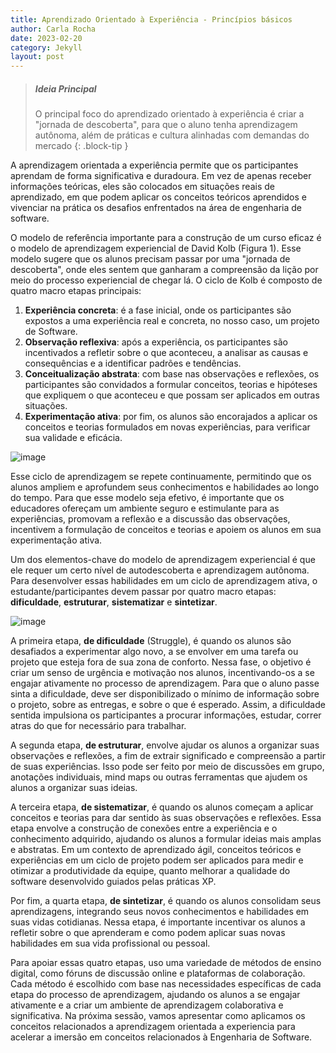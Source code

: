 ```yaml
---
title: Aprendizado Orientado à Experiência - Princípios básicos
author: Carla Rocha
date: 2023-02-20
category: Jekyll
layout: post
---
```


> ##### Ideia Principal
>
> O principal foco do aprendizado orientado à experiência é criar a "jornada de descoberta", para que 
> o aluno tenha aprendizagem autônoma, além de práticas e cultura alinhadas com demandas do mercado
{: .block-tip }

A aprendizagem orientada a experiência permite que os participantes aprendam de forma significativa e duradoura. Em vez de apenas receber informações teóricas, eles são colocados em situações reais de aprendizado, em que podem aplicar os conceitos teóricos aprendidos e vivenciar na prática os desafios enfrentados na área de engenharia de software.

O modelo de referência importante para a construção de um curso eficaz é o modelo de aprendizagem experiencial de David Kolb (Figura 1). Esse modelo sugere que os alunos precisam passar por uma "jornada de descoberta", onde eles sentem que ganharam a compreensão da lição por meio do processo experiencial de chegar lá. O ciclo de Kolb é composto de quatro macro etapas principais:

1. **Experiência concreta**: é a fase inicial, onde os participantes são expostos a uma experiência real e concreta, no nosso caso, um projeto de Software.
2. **Observação reflexiva**: após a experiência, os participantes são incentivados a refletir sobre o que aconteceu, a analisar as causas e consequências e a identificar padrões e tendências.
3. **Conceitualização abstrata**: com base nas observações e reflexões, os participantes são convidados a formular conceitos, teorias e hipóteses que expliquem o que aconteceu e que possam ser aplicados em outras situações.
4. **Experimentação ativa**: por fim, os alunos são encorajados a aplicar os conceitos e teorias formulados em novas experiências, para verificar sua validade e eficácia.

![image](../assets/figs/experiential-1.png)

Esse ciclo de aprendizagem se repete continuamente, permitindo que os alunos ampliem e aprofundem seus conhecimentos e habilidades ao longo do tempo. Para que esse modelo seja efetivo, é importante que os educadores ofereçam um ambiente seguro e estimulante para as experiências, promovam a reflexão e a discussão das observações, incentivem a formulação de conceitos e teorias e apoiem os alunos em sua experimentação ativa.

Um dos elementos-chave do modelo de aprendizagem experiencial é que ele requer um certo nível de autodescoberta e aprendizagem autônoma.
Para desenvolver essas habilidades em um ciclo de aprendizagem ativa, o estudante/participantes devem passar por quatro macro etapas: **dificuldade**, **estruturar**, **sistematizar** e **sintetizar**.

![image](../assets/figs/experiential-2.png)

A primeira etapa, **de dificuldade** (Struggle), é quando os alunos são desafiados a experimentar algo novo, a se envolver em uma tarefa ou projeto que esteja fora de sua zona de conforto. Nessa fase, o objetivo é criar um senso de urgência e motivação nos alunos, incentivando-os a se engajar ativamente no processo de aprendizagem. Para que o aluno passe sinta a dificuldade, deve ser disponibilizado o mínimo de  informação sobre o projeto, sobre as entregas, e sobre o que é esperado. Assim, a dificuldade sentida impulsiona os participantes a procurar informações, estudar, correr atras do que for necessário para trabalhar.  

A segunda etapa, **de estruturar**, envolve ajudar os alunos a organizar suas observações e reflexões, a fim de extrair significado e compreensão a partir de suas experiências. Isso pode ser feito por meio de discussões em grupo, anotações individuais, mind maps ou outras ferramentas que ajudem os alunos a organizar suas ideias.

A terceira etapa, **de sistematizar**, é quando os alunos começam a aplicar conceitos e teorias para dar sentido às suas observações e reflexões. Essa etapa envolve a construção de conexões entre a experiência e o conhecimento adquirido, ajudando os alunos a formular ideias mais amplas e abstratas. Em um contexto de aprendizado ágil, conceitos teóricos e experiências em um ciclo de projeto podem ser aplicados para medir e otimizar a produtividade da equipe, quanto melhorar a qualidade do software desenvolvido guiados pelas práticas XP. 

Por fim, a quarta etapa, **de sintetizar**, é quando os alunos consolidam seus aprendizagens, integrando seus novos conhecimentos e habilidades em suas vidas cotidianas. Nessa etapa, é importante incentivar os alunos a refletir sobre o que aprenderam e como podem aplicar suas novas habilidades em sua vida profissional ou pessoal.

Para apoiar essas quatro etapas, uso uma variedade de métodos de ensino digital, como fóruns de discussão online e plataformas de colaboração. Cada método é escolhido com base nas necessidades específicas de cada etapa do processo de aprendizagem, ajudando os alunos a se engajar ativamente e a criar um ambiente de aprendizagem colaborativa e significativa. Na próxima sessão, vamos apresentar como aplicamos os conceitos relacionados a aprendizagem orientada a experiencia para acelerar a imersão em conceitos relacionados à Engenharia de Software.


